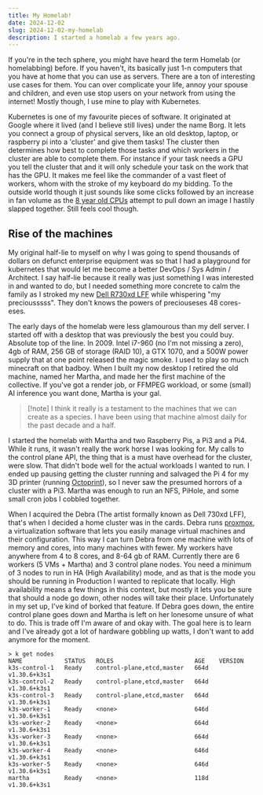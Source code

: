 ```yaml
---
title: My Homelab!
date: 2024-12-02
slug: 2024-12-02-my-homelab
description: I started a homelab a few years ago.
---
```


If you're in the tech sphere, you might have heard the term Homelab (or homelabbing) before. If you haven't, its basically just 1-n computers that you have at home that you can use as servers. There are a ton of interesting use cases for them. You can over complicate your life, annoy your spouse and children, and even use stop users on your network from using the internet! Mostly though, I use mine to play with Kubernetes.

Kubernetes is one of my favourite pieces of software. It originated at Google where it lived (and I believe still lives) under the name Borg. It lets you connect a group of physical servers, like an old desktop, laptop, or raspberry pi into a 'cluster' and give them tasks! The cluster then determines how best to complete those tasks and which workers in the cluster are able to complete them. For instance if your task needs a GPU you tell the cluster that and it will only schedule your task on the work that has the GPU. It makes me feel like the commander of a vast fleet of workers, whom with the stroke of my keyboard do my bidding. To the outside world though it just sounds like some clicks followed by an increase in fan volume as the [8 year old CPUs](https://www.intel.com/content/www/us/en/products/sku/91767/intel-xeon-processor-e52650-v4-30m-cache-2-20-ghz/specifications.html) attempt to pull down an image I hastily slapped together. Still feels cool though.

## Rise of the machines
My original half-lie to myself on why I was going to spend thousands of dollars on defunct enterprise equipment was so that I had a playground for kubernetes that would let me become a better DevOps / Sys Admin / Architect. I say half-lie because it really was just something I was interested in and wanted to do, but I needed something more concrete to calm the family as I stroked my new [Dell R730xd LFF](https://www.dell.com/en-us/shop/povw/poweredge-r730xd/1000) while whispering "my preciousssss". They don't knows the powers of preciouseses 48 cores-eses.

The early days of the homelab were less glamourous than my dell server. I started off with a desktop that was previously the best you could buy. Absolute top of the line. In 2009. Intel i7-960 (no I'm not missing a zero), 4gb of RAM, 256 GB of storage (RAID 10), a GTX 1070, and a 500W power supply that at one point released the magic smoke. I used to play so much minecraft on that badboy. When I built my now desktop I retired the old machine, named her Martha, and made her the first machine of the collective. If you've got a render job, or FFMPEG workload, or some (small) AI inference you want done, Martha is your gal. 
> [!note] I think it really is a testament to the machines that we can create as a species. I have been using that machine almost daily for the past decade and a half.

I started the homelab with Martha and two Raspberry Pis, a Pi3 and a Pi4. While it runs, it wasn't really the work horse I was looking for. My calls to the control plane API, the thing that is a must have overhead for the cluster, were slow. That didn't bode well for the actual workloads I wanted to run. I ended up pausing getting the cluster running and salvaged the Pi 4 for my 3D printer (running [Octoprint](https://github.com/OctoPrint/OctoPrint)), so I never saw the presumed horrors of a cluster with a Pi3. Martha was enough to run an NFS, PiHole, and some small cron jobs I cobbled together. 

When I acquired the Debra (The artist formally known as Dell 730xd LFF), that's when I decided a home cluster was in the cards. Debra runs [proxmox](https://www.proxmox.com/en/), a virtualization software that lets you easily manage virtual machines and their configuration. This way I can turn Debra from one machine with lots of memory and cores, into many machines with fewer. My workers have anywhere from 4 to 8 cores, and 8-64 gb of RAM. Currently there are 6 workers (5 VMs + Martha) and 3 control plane nodes. You need a minimum of 3 nodes to run in HA (High Availability) mode, and as that is the mode you should be running in Production I wanted to replicate that locally. High availability means a few things in this context, but mostly it lets you be sure that should a node go down, other nodes will take their place. Unfortunately in my set up, I've kind of borked that feature. If Debra goes down, the entire control plane goes down and Martha is left on her lonesome unsure of what to do. This is trade off I'm aware of and okay with. The goal here is to learn and I've already got a lot of hardware gobbling up watts, I don't want to add anymore for the moment. 
```
> k get nodes
NAME            STATUS   ROLES                       AGE    VERSION
k3s-control-1   Ready    control-plane,etcd,master   664d   v1.30.6+k3s1
k3s-control-2   Ready    control-plane,etcd,master   664d   v1.30.6+k3s1
k3s-control-3   Ready    control-plane,etcd,master   664d   v1.30.6+k3s1
k3s-worker-1    Ready    <none>                      646d   v1.30.6+k3s1
k3s-worker-2    Ready    <none>                      664d   v1.30.6+k3s1
k3s-worker-3    Ready    <none>                      664d   v1.30.6+k3s1
k3s-worker-4    Ready    <none>                      646d   v1.30.6+k3s1
k3s-worker-5    Ready    <none>                      646d   v1.30.6+k3s1
martha          Ready    <none>                      118d   v1.30.6+k3s1
```
